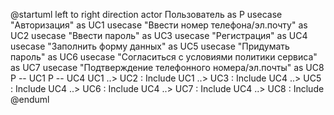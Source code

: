 @startuml
left to right direction
actor Пользователь as P
usecase "Авторизация" as UC1
usecase "Ввести номер телефона/эл.почту" as UC2
usecase "Ввести пароль" as UC3
usecase "Регистрация" as UC4
usecase "Заполнить форму данных" as UC5
usecase "Придумать пароль" as UC6
usecase "Согласиться с условиями политики сервиса" as UC7
usecase "Подтверждение телефонного номера/эл.почты" as UC8
P -- UC1
P -- UC4
UC1 ..> UC2 : Include
UC1 ..> UC3 : Include 
UC4 ..> UC5 : Include
UC4 ..> UC6 : Include
UC4 ..> UC7 : Include
UC4 ..> UC8 : Include
@enduml